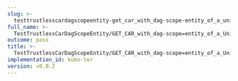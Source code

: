 ```yaml
---
slug: >-
  testtrustlesscardagscopeentity-get_car_with_dag-scope-entity_of_a_unixfs_file_(accept_header)-header_etag
full_name: >-
  TestTrustlessCarDagScopeEntity/GET_CAR_with_dag-scope=entity_of_a_UnixFS_file_(Accept_Header)/Header_Etag
outcome: pass
title: >-
  TestTrustlessCarDagScopeEntity/GET_CAR_with_dag-scope=entity_of_a_UnixFS_file_(Accept_Header)/Header_Etag
implementation_id: kubo-ter
version: v0.0.2
---
```


